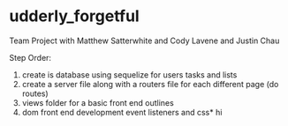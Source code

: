 # udderly_forgetful
Team Project with Matthew Satterwhite and Cody Lavene and Justin Chau



Step Order:
1. create is database using sequelize for users tasks and lists
2. create a server file along with a routers file for each different page (do routes)
3. views folder for a basic front end outlines
4. dom front end development event listeners and css*
hi
